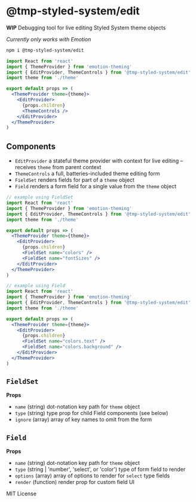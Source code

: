 # @tmp-styled-system/edit

**WIP** Debugging tool for live editing Styled System theme objects

_Currently only works with Emotion_

```sh
npm i @tmp-styled-system/edit
```

```jsx
import React from 'react'
import { ThemeProvider } from 'emotion-theming'
import { EditProvider, ThemeControls } from '@tmp-styled-system/edit'
import theme from './theme'

export default props => (
  <ThemeProvider theme={theme}>
    <EditProvider>
      {props.children}
      <ThemeControls />
    </EditProvider>
  </ThemeProvider>
)
```

## Components

- `EditProvider` a stateful theme provider with context for live editing – receives `theme` from parent context
- `ThemeControls` a full, batteries-included theme editing form
- `FieldSet` renders fields for part of a `theme` object
- `Field` renders a form field for a single value from the `theme` object

```jsx
// example using FieldSet
import React from 'react'
import { ThemeProvider } from 'emotion-theming'
import { EditProvider, ThemeControls } from '@tmp-styled-system/edit'
import theme from './theme'

export default props => (
  <ThemeProvider theme={theme}>
    <EditProvider>
      {props.children}
      <FieldSet name="colors" />
      <FieldSet name="fontSizes" />
    </EditProvider>
  </ThemeProvider>
)
```

```jsx
// example using Field
import React from 'react'
import { ThemeProvider } from 'emotion-theming'
import { EditProvider, ThemeControls } from '@tmp-styled-system/edit'
import theme from './theme'

export default props => (
  <ThemeProvider theme={theme}>
    <EditProvider>
      {props.children}
      <FieldSet name="colors.text" />
      <FieldSet name="colors.background" />
    </EditProvider>
  </ThemeProvider>
)
```

## `FieldSet`

**Props**

- `name` (string) dot-notation key path for `theme` object
- `type` (string) type prop for child Field components (see below)
- `ignore` (array) array of key names to omit from the form

## `Field`

**Props**

- `name` (string) dot-notation key path for `theme` object
- `type` (string | 'number', 'select', or 'color') type of form field to render
- `options` (array) array of options to render for `select` type fields
- `render` (function) render prop for custom field UI

MIT License
